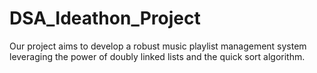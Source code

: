 # DSA_Ideathon_Project
Our project aims to develop a robust music playlist management system leveraging the power of doubly linked lists and the quick sort algorithm. 

